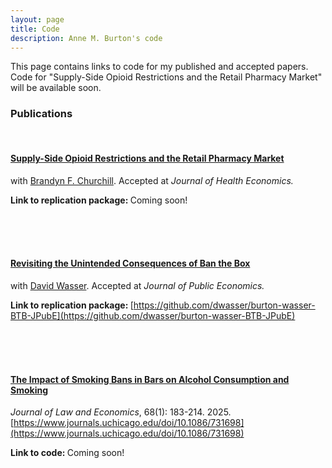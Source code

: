 ```yaml
---
layout: page
title: Code
description: Anne M. Burton's code
---
```


This page contains links to code for my published and accepted papers. Code for "Supply-Side Opioid Restrictions and the Retail Pharmacy Market" will be available soon.

### Publications ###

<br/>

#### [Supply-Side Opioid Restrictions and the Retail Pharmacy Market](https://annemburton.com/pages/working_papers/BC-PillMills-2025-09-17.pdf)

with [Brandyn F. Churchill](https://brandynchurchill.com/). Accepted at <i> Journal of Health Economics. </i>

<strong> Link to replication package: </strong> Coming soon!

<br/>
<br/>
<br/>

#### [Revisiting the Unintended Consequences of Ban the Box](https://annemburton.com/pages/working_papers/Burton_Wasser_BTB.pdf)

with [David Wasser](https://www.davidnwasser.com/). Accepted at <i> Journal of Public Economics. </i>

<strong> Link to replication package: </strong> [https://github.com/dwasser/burton-wasser-BTB-JPubE](https://github.com/dwasser/burton-wasser-BTB-JPubE)

<br/>
<br/>
<br/>

#### [The Impact of Smoking Bans in Bars on Alcohol Consumption and Smoking](https://annemburton.com/pages/working_papers/Burton_smoking_bans.pdf) 
*Journal of Law and Economics*, 68(1): 183-214. 2025. [https://www.journals.uchicago.edu/doi/10.1086/731698](https://www.journals.uchicago.edu/doi/10.1086/731698)

<strong> Link to code: </strong> Coming soon!


<br/>
<br/>
<br/>

<!--### Selected Works in Progress ###-->

<br/>

<!--##### The Impact of Ending the Rape-Kit Backlog on Sexual Assaults, Arrests, and Convictions-->

<br/>

<!--##### Fine Particulate Matter Pollution and Domestic Violence (with [Travis Roach](https://www.travisroach.xyz/))-->

<br/>

<!--##### The Effect of Moderate Increases in Alcohol Consumption on Crime: Evidence from Smoking Bans-->

<br/>


<!-- #### <u>Placeholder</u>
*Placeholder for working papers someday...* -->

<!--[click here for the most recent version of the paper]({{ BASE_PATH}}/pages/working_papers/sample-working-paper.pdf)-->


<!-- Note: this is how to write a comment in HTML. Everything in here won't show up on your webpage.-->

<!--
To increase the size of the title, use fewer # in front of the paper title.
To decrease the size of the title, use more #. 
To remove the italics, remove the * before and after the description
To remove the underline from the title, remove the <u> tags (<u> and </u>)
-->
